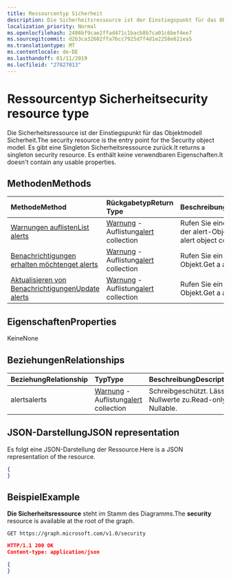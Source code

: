 ```yaml
---
title: Ressourcentyp Sicherheit
description: Die Sicherheitsressource ist der Einstiegspunkt für das Objektmodell Sicherheit. Es gibt eine Singleton Sicherheitsressource zurück. Es enthält keine verwendbaren Eigenschaften.
localization_priority: Normal
ms.openlocfilehash: 2486bf9cae2ffad471c1bacb8b7ca01c6bef4ee7
ms.sourcegitcommit: d2b3ca32602ffa76cc7925d7f4d1e2258e611ea5
ms.translationtype: MT
ms.contentlocale: de-DE
ms.lasthandoff: 01/11/2019
ms.locfileid: "27827013"
---
```

# <a name="security-resource-type"></a><span data-ttu-id="46eaf-105">Ressourcentyp Sicherheit</span><span class="sxs-lookup"><span data-stu-id="46eaf-105">security resource type</span></span>

<span data-ttu-id="46eaf-106">Die Sicherheitsressource ist der Einstiegspunkt für das Objektmodell Sicherheit.</span><span class="sxs-lookup"><span data-stu-id="46eaf-106">The security resource is the entry point for the Security object model.</span></span> <span data-ttu-id="46eaf-107">Es gibt eine Singleton Sicherheitsressource zurück.</span><span class="sxs-lookup"><span data-stu-id="46eaf-107">It returns a singleton security resource.</span></span> <span data-ttu-id="46eaf-108">Es enthält keine verwendbaren Eigenschaften.</span><span class="sxs-lookup"><span data-stu-id="46eaf-108">It doesn't contain any usable properties.</span></span>

## <a name="methods"></a><span data-ttu-id="46eaf-109">Methoden</span><span class="sxs-lookup"><span data-stu-id="46eaf-109">Methods</span></span>

| <span data-ttu-id="46eaf-110">Methode</span><span class="sxs-lookup"><span data-stu-id="46eaf-110">Method</span></span>       | <span data-ttu-id="46eaf-111">Rückgabetyp</span><span class="sxs-lookup"><span data-stu-id="46eaf-111">Return Type</span></span> | <span data-ttu-id="46eaf-112">Beschreibung</span><span class="sxs-lookup"><span data-stu-id="46eaf-112">Description</span></span> |
|:-------------|:------------|:------------|
| [<span data-ttu-id="46eaf-113">Warnungen auflisten</span><span class="sxs-lookup"><span data-stu-id="46eaf-113">List alerts</span></span>](../api/alert-list.md) | <span data-ttu-id="46eaf-114">[Warnung](alert.md) -Auflistung</span><span class="sxs-lookup"><span data-stu-id="46eaf-114">[alert](alert.md) collection</span></span> | <span data-ttu-id="46eaf-115">Rufen Sie eine Auflistung der alert-Objekts.</span><span class="sxs-lookup"><span data-stu-id="46eaf-115">Get a alert object collection.</span></span> |
| [<span data-ttu-id="46eaf-116">Benachrichtigungen erhalten möchten</span><span class="sxs-lookup"><span data-stu-id="46eaf-116">get alerts</span></span>](../api/alert-get.md) | <span data-ttu-id="46eaf-117">[Warnung](alert.md) -Auflistung</span><span class="sxs-lookup"><span data-stu-id="46eaf-117">[alert](alert.md) collection</span></span> | <span data-ttu-id="46eaf-118">Rufen Sie ein alert-Objekt.</span><span class="sxs-lookup"><span data-stu-id="46eaf-118">Get a alert object.</span></span> |
| [<span data-ttu-id="46eaf-119">Aktualisieren von Benachrichtigungen</span><span class="sxs-lookup"><span data-stu-id="46eaf-119">Update alerts</span></span>](../api/alert-update.md) | <span data-ttu-id="46eaf-120">[Warnung](alert.md) -Auflistung</span><span class="sxs-lookup"><span data-stu-id="46eaf-120">[alert](alert.md) collection</span></span> | <span data-ttu-id="46eaf-121">Rufen Sie ein alert-Objekt.</span><span class="sxs-lookup"><span data-stu-id="46eaf-121">Get a alert object.</span></span> |

## <a name="properties"></a><span data-ttu-id="46eaf-122">Eigenschaften</span><span class="sxs-lookup"><span data-stu-id="46eaf-122">Properties</span></span>
<span data-ttu-id="46eaf-123">Keine</span><span class="sxs-lookup"><span data-stu-id="46eaf-123">None</span></span>

## <a name="relationships"></a><span data-ttu-id="46eaf-124">Beziehungen</span><span class="sxs-lookup"><span data-stu-id="46eaf-124">Relationships</span></span>
| <span data-ttu-id="46eaf-125">Beziehung</span><span class="sxs-lookup"><span data-stu-id="46eaf-125">Relationship</span></span> | <span data-ttu-id="46eaf-126">Typ</span><span class="sxs-lookup"><span data-stu-id="46eaf-126">Type</span></span>        | <span data-ttu-id="46eaf-127">Beschreibung</span><span class="sxs-lookup"><span data-stu-id="46eaf-127">Description</span></span> |
|:-------------|:------------|:------------|
|<span data-ttu-id="46eaf-128">alerts</span><span class="sxs-lookup"><span data-stu-id="46eaf-128">alerts</span></span>|<span data-ttu-id="46eaf-129">[Warnung](alert.md) -Auflistung</span><span class="sxs-lookup"><span data-stu-id="46eaf-129">[alert](alert.md) collection</span></span>| <span data-ttu-id="46eaf-p103">Schreibgeschützt. Lässt Nullwerte zu.</span><span class="sxs-lookup"><span data-stu-id="46eaf-p103">Read-only. Nullable.</span></span>|


## <a name="json-representation"></a><span data-ttu-id="46eaf-132">JSON-Darstellung</span><span class="sxs-lookup"><span data-stu-id="46eaf-132">JSON representation</span></span>
<span data-ttu-id="46eaf-133">Es folgt eine JSON-Darstellung der Ressource.</span><span class="sxs-lookup"><span data-stu-id="46eaf-133">Here is a JSON representation of the resource.</span></span>

<!-- {
  "blockType": "resource",
  "baseType": "microsoft.graph.entity",
  "@odata.type": "microsoft.graph.security"
}-->

```json
{
}
```

## <a name="example"></a><span data-ttu-id="46eaf-134">Beispiel</span><span class="sxs-lookup"><span data-stu-id="46eaf-134">Example</span></span>

<span data-ttu-id="46eaf-135">**Die Sicherheitsressource** steht im Stamm des Diagramms.</span><span class="sxs-lookup"><span data-stu-id="46eaf-135">The **security** resource is available at the root of the graph.</span></span>

<!--{
  "blockType": "request"
}-->
```http
GET https://graph.microsoft.com/v1.0/security
```

<!--{
  "blockType": "response",
  "truncated": true,
  "@odata.type": "microsoft.graph.security"
}-->
```json
HTTP/1.1 200 OK
Content-type: application/json

{
}
```

<!-- uuid: 8fcb5dbc-d5aa-4681-8e31-b001d5168d79
2015-10-25 14:57:30 UTC -->
<!-- {
  "type": "#page.annotation",
  "description": "security resource",
  "keywords": "",
  "section": "documentation",
  "tocPath": ""
}-->
